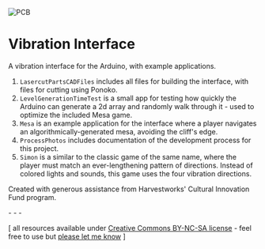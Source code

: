 ![PCB](https://raw.github.com/jeffThompson/VibrationInterface/master/ProcessPhotos/PCB_Top.png)

Vibration Interface
==================

A vibration interface for the Arduino, with example applications.

1. `LasercutPartsCADFiles` includes all files for building the interface, with files for cutting using Ponoko.
2. `LevelGenerationTimeTest` is a small app for testing how quickly the Arduino can generate a 2d array and randomly walk through it - used to optimize the included Mesa game.
3. `Mesa` is an example application for the interface where a player navigates an algorithmically-generated mesa, avoiding the cliff's edge.
4. `ProcessPhotos` includes documentation of the development process for this project.
5. `Simon` is a similar to the classic game of the same name, where the player must match an ever-lengthening pattern of directions. Instead of colored lights and sounds, this game uses the four vibration directions.

Created with generous assistance from Harvestworks' Cultural Innovation Fund program.

\- \- \-

\[ all resources available under [Creative Commons BY-NC-SA license](http://creativecommons.org/licenses/by-nc-sa/3.0/) - feel free to use but [please let me know](http://www.jeffreythompson.org) \]
